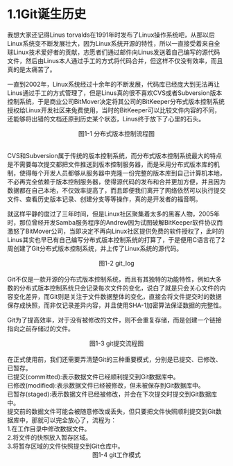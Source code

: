 # 1.1Git诞生历史
我想大家还记得Linus torvalds在1991年时发布了Linux操作系统吧，从那以后Linux系统变不断发展壮大，因为Linux系统开源的特性，所以一直接受着来自全球Linux技术爱好者的贡献，志愿者们通过邮件向Linus发送着自己编写的源代码文件，然后由Linus本人通过手工的方式将代码合并，但这样不仅没有效率，而且真的是太痛苦了。

一直到2002年，Linux系统经过十余年的不断发展，代码库已经庞大到无法再让Linus通过手工的方式管理了，但是Linus真的很不喜欢CVS或者Subversion版本控制系统，于是商业公司BitMover决定将其公司的BitKeeper分布式版本控制系统授权给Linux开发社区来免费使用，当时的BitKeeper可以比较文件内容的不同，还能够将出错的文档还原到历史某个状态，Linus终于放下了心里的石头。 
<div style="text-align: center;">
<img alt="" src="http://image.xuliangwei.com/git-01.png-bjstack" /></div>
<div class="text" style=" text-align:center;">图1-1 分布式版本控制流程图</div> <br/>

CVS和Subversion属于传统的版本控制系统，而分布式版本控制系统最大的特点是不需要每次提交都把文件推送到版本控制服务器，而是采用分布式版本库的机制，使得每个开发人员都够从服务器中克隆一份完整的版本库到自己计算机本地，不必再完全依赖于版本控制服务器，使得源代码的发布和合并更加方便，并且因为数据都在自己本地，不仅效率提高了，而且即便我们离开了网络依然可以执行提交文件、查看历史版本记录、创建分支等等操作，真的是开发者的福音啊。

就这样平静的度过了三年时间，但是Linux社区聚集着太多的黑客人物，2005年时，那位曾经开发Samba服务程序的Andrew因为试图破解BitKeeper软件协议而激怒了BitMover公司，当即决定不再向Linux社区提供免费的软件授权了，此时的Linus其实也早已有自己编写分布式版本控制系统的打算了，于是便用C语言花了2周创建了Git分布式版本控制系统，并上传了Linux系统的源代码。
<div style="text-align: center;">
<img alt="" src="http://image.xuliangwei.com/git-02.png-bjstack" /></div>
<div class="text" style=" text-align:center;">图1-2 git_log</div> <br/>
Git不仅是一款开源的分布式版本控制系统，而且有其独特的功能特性，例如大多数的分布式版本控制系统只会记录每次文件的变化，说白了就是只会关心文件的内容变化差异，而Git则是关注于文件数据整体的变化，直接会将文件提交时的数据保存成快照，而非仅记录差异内容，并且使用SHA-1加密算法保证数据的完整性。

Git为了提高效率，对于没有被修改的文件，则不会重复存储，而是创建一个链接指向之前存储过的文件。
<div style="text-align: center;">
<img alt="" src="http://image.xuliangwei.com/git-03.png-bjstack" /></div>
<div class="text" style=" text-align:center;">图1-3 git提交流程图</div><br/>
在正式使用前，我们还需要弄清楚Git的三种重要模式，分别是已提交、已修改、已暂存。<br/>
已提交(committed):表示数据文件已经顺利提交到Git数据库中。<br/>
已修改(modified):表示数据文件已经被修改，但未被保存到Git数据库中。<br/>
已暂存(staged):表示数据文件已经被修改，并会在下次提交时提交到Git数据库中。<br/>
提交前的数据文件可能会被随意修改或丢失，但只要把文件快照顺利提交到Git数据库中，那就可以完全放心了，流程为：<br/>
1.在工作目录中修改数据文件。<br/>
2.将文件的快照放入暂存区域。<br/>
3.将暂存区域的文件快照提交到Git仓库中。<br/>

<div style="text-align: center;">
<img alt="" src="http://image.xuliangwei.com/git-04.png-bjstack" /></div>
<div class="text" style=" text-align:center;">图1-4 git工作模式</div>